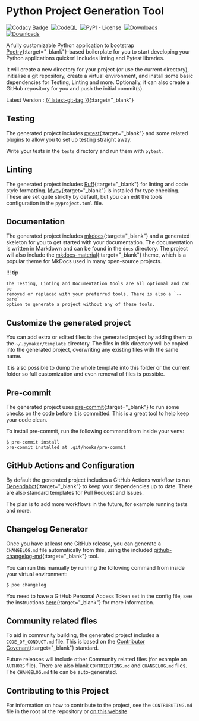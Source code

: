 # Python Project Generation Tool

[![Codacy
Badge](https://app.codacy.com/project/badge/Grade/7c86940f816b455ab171dc8126476849)](https://app.codacy.com/gh/seapagan/py-maker/dashboard?utm_source=gh&utm_medium=referral&utm_content=&utm_campaign=Badge_grade)&nbsp;
[![CodeQL](https://github.com/seapagan/py-maker/actions/workflows/codeql.yml/badge.svg)](https://github.com/seapagan/py-maker/actions/workflows/codeql.yml)&nbsp;
![PyPI - License](https://img.shields.io/pypi/l/pyproject-maker)&nbsp;
[![Downloads](https://static.pepy.tech/personalized-badge/pyproject-maker?period=week&units=international_system&left_color=black&right_color=green&left_text=Weekly%20Downloads)](https://pepy.tech/project/pyproject-maker)&nbsp;
[![Downloads](https://static.pepy.tech/personalized-badge/pyproject-maker?period=total&units=international_system&left_color=black&right_color=green&left_text=Total%20Downloads)](https://pepy.tech/project/pyproject-maker)

A fully customizable Python application to bootstrap
[Poetry][poetry]{:target="_blank"}-based boilerplate for you
to start developing your Python applications quicker! Includes linting and
Pytest libraries.

It will create a new directory for your project (or use the current directory),
initialise a git repository, create a virtual environment, and install some
basic dependencies for Testing, Linting and more. Optionally, it can also
create a GitHub repository for you and push the initial commit(s).

Latest Version : [{{ latest-git-tag
}}](https://pypi.org/project/pyproject-maker/){:target="_blank"}

## Testing

The generated project includes
[pytest][pytest]{:target="_blank"} and some related
plugins to allow you to set up testing straight away.

Write your tests in the `tests` directory and run them with `pytest`.

## Linting

The generated project includes
[Ruff][ruff]{:target="_blank"} for linting and code
style formatting. [Mypy][mypy]{:target="_blank"} is installed
for type checking. These are set quite strictly by default, but you can edit the
tools configuration in the `pyproject.toml` file.

## Documentation

The generated project includes
[mkdocs][mkdocs]{:target="_blank"} and a generated skeleton for
you to get started with your documentation.  The documentation is written in
Markdown and can be found in the `docs` directory. The project will also include
the
[mkdocs-material][mkdocs-material]{:target="_blank"}
theme, which is a popular theme for MkDocs used in many open-source projects.

!!! tip

    The Testing, Linting and Documentation tools are all optional and can be
    removed or replaced with your preferred tools. There is also a `--bare`
    option to generate a project without any of these tools.

## Customize the generated project

You can add extra or edited files to the generated project by adding them to the
`~/.pymaker/template` directory.  The files in this directory will be copied
into the generated project, overwriting any existing files with the same name.

It is also possible to dump the whole template into this folder or the current
folder so full customization and even removal of files is possible.

## Pre-commit

The generated project uses
[pre-commit][pre-commit]{:target="_blank"} to run some checks on
the code before it is committed.  This is a great tool to help keep your code
clean.

To install pre-commit, run the following command from inside your venv:

```console
$ pre-commit install
pre-commit installed at .git/hooks/pre-commit
```

## GitHub Actions and Configuration

By default the generated project includes a GitHub Actions workflow to run
[Dependabot][dependabot]{:target="_blank"} to keep your
dependencies up to date. There are also standard templates for Pull Request and
Issues.

The plan is to add more workflows in the future, for example running tests and
more.

## Changelog Generator

Once you have at least one GitHub release, you can generate a `CHANGELOG.md` file
automatically from this, using the included
[github-changelog-md][changelog]{:target="_blank"}
tool.

You can run this manually by running the following command from inside your
virtual environment:

```console
$ poe changelog
```

You need to have a GitHub Personal Access Token set in the config file, see the
instructions
[here][pat]{:target="_blank"}
for more information.

## Community related files

To aid in community building, the generated project includes a
`CODE_OF_CONDUCT.md` file.  This is based on the [Contributor
Covenant][covenant]{:target="_blank"} standard.

Future releases will include other Community related files (for example an
`AUTHORS` file). There are also blank `CONTRIBUTING.md` and `CHANGELOG.md`
files. The `CHANGELOG.md` file can be auto-generated.

## Contributing to this Project

For information on how to contribute to the project, see the `CONTRIBUTING.md`
file in the root of the repository or [on this website](contributing.md)

[poetry]: https://python-poetry.org/
[pytest]: https://docs.pytest.org/en/latest/
[ruff]: https://docs.astral.sh/ruff/
[mypy]: http://mypy-lang.org/
[pre-commit]: https://pre-commit.com/
[dependabot]: https://dependabot.com/
[changelog]: https://changelog.seapagan.net/
[pat]: https://changelog.seapagan.net/installation/#setup-a-github-pat
[mkdocs]: https://www.mkdocs.org/
[mkdocs-material]: https://squidfunk.github.io/mkdocs-material/
[covenant]: https://www.contributor-covenant.org/
